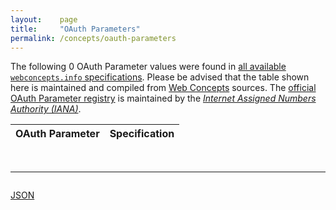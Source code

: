 ```yaml
---
layout:    page
title:     "OAuth Parameters"
permalink: /concepts/oauth-parameters
---
```




The following 0 OAuth Parameter values were found in [all available `webconcepts.info` specifications](/specs). Please be advised that the table shown here is maintained and compiled from [Web Concepts](/) sources. The [official OAuth Parameter registry](http://www.iana.org/assignments/oauth-parameters/oauth-parameters.xhtml#parameters) is maintained by the [*Internet Assigned Numbers Authority (IANA)*](http://www.iana.org/).

OAuth Parameter | Specification
-------: | :-------

<br/>
<hr/>

<p style="float : left"><a href="oauth-parameters.json" title="JSON representing all values for this Web Concept">JSON</a></p>
